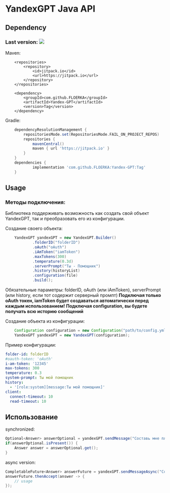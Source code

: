 # YandexGPT Java API

## Dependency

### Last version:  [![](https://jitpack.io/v/FLOERKA/Yandex-GPT.svg)](https://jitpack.io/#FLOERKA/Yandex-GPT)

Maven:
```maven
	<repositories>
		<repository>
		    <id>jitpack.io</id>
		    <url>https://jitpack.io</url>
		</repository>
	</repositories>

	<dependency>
	    <groupId>com.github.FLOERKA</groupId>
	    <artifactId>Yandex-GPT</artifactId>
	    <version>Tag</version>
	</dependency>
```
Gradle:
```gradle
	dependencyResolutionManagement {
		repositoriesMode.set(RepositoriesMode.FAIL_ON_PROJECT_REPOS)
		repositories {
			mavenCentral()
			maven { url 'https://jitpack.io' }
		}
	}
	dependencies {
	        implementation 'com.github.FLOERKA:Yandex-GPT:Tag'
	}
```

## Usage

### Методы подключения:

Библиотека поддерживать возможность как создать свой объект YandexGPT, так и преобразовать его из конфигурации.

Создание своего объекта:
``` Java
    YandexGPT yandexGPT = new YandexGPT.Builder()
            .folderID("folderID")
            .oAuth("oAuth")
            .iAmToken("iamToken")
            .maxTokens(300)
            .temperature(0.3d)
            .serverPrompt("Ты - Помощник")
            .history(historyList)
            .configuration(file)
            .build();
```
Обязательные параметры: folderID, oAuth (или iAmToken), serverPrompt (или history, если тот содержит серверный промпт)
**Подключая только oAuth токен, iamToken будет создаваться автоматически перед каждым использованием!**
**Подключая configuration, вы будете получать всю историю сообщений**


Создание объекта из конфигурации:
``` Java
    Configuration configuration = new Configuration("path/to/config.yml");
    YandexGPT yandexGPT = new YandexGPT(configuration);
```
Пример конфигурации:
``` YAML
folder-id: folderID
#oauth-token: 'oAuth'
i-am-token: '12345'
max-tokens: 300
temperature: 0.3
system-prompt: Ты мой помощник
history:
  - '[role:system][message:Ты мой помощник]'
client:
  connect-timeout: 10
  read-timeout: 10
```

## Использование

synchronized:
```Java
Optional<Answer> answerOptional = yandexGPT.sendMessage("Составь мне план на вечер");
if(answerOptional.isPresent()) {
    Answer answer = answerOptional.get();
}
```

async version:
```Java
CompletableFuture<Answer> answerFuture = yandexGPT.sendMessageAsync("Составь мне план на вечер");
answerFuture.thenAccept(answer -> {
    // usage
});
```
